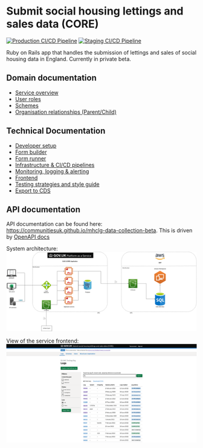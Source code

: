 # Submit social housing lettings and sales data (CORE)

[![Production CI/CD Pipeline](https://github.com/communitiesuk/mhclg-data-collection-beta/actions/workflows/production_pipeline.yml/badge.svg)](https://github.com/communitiesuk/mhclg-data-collection-beta/actions/workflows/production_pipeline.yml)
[![Staging CI/CD Pipeline](https://github.com/communitiesuk/mhclg-data-collection-beta/actions/workflows/staging_pipeline.yml/badge.svg)](https://github.com/communitiesuk/mhclg-data-collection-beta/actions/workflows/staging_pipeline.yml)

Ruby on Rails app that handles the submission of lettings and sales of social housing data in England. Currently in private beta.

## Domain documentation

- [Service overview](docs/service_overview.md)
- [User roles](docs/user_roles.md)
- [Schemes](docs/schemes.md)
- [Organisation relationships (Parent/Child)](docs/organisation_relationships.md)

## Technical Documentation

- [Developer setup](docs/developer_setup.md)
- [Form builder](docs/form_builder.md)
- [Form runner](docs/form_runner.md)
- [Infrastructure & CI/CD pipelines](docs/infrastructure.md)
- [Monitoring, logging & alerting](docs/monitoring.md)
- [Frontend](docs/frontend.md)
- [Testing strategies and style guide](docs/testing.md)
- [Export to CDS](docs/exports)

## API documentation

API documentation can be found here: <https://communitiesuk.github.io/mhclg-data-collection-beta>. This is driven by [OpenAPI docs](docs/api/DLUHC-CORE-Data.v1.json)
 

System architecture:
![View of system architecture](docs/images/architecture.png)

View of the service frontend:
![View of the logs list](docs/images/logs_list.png)
